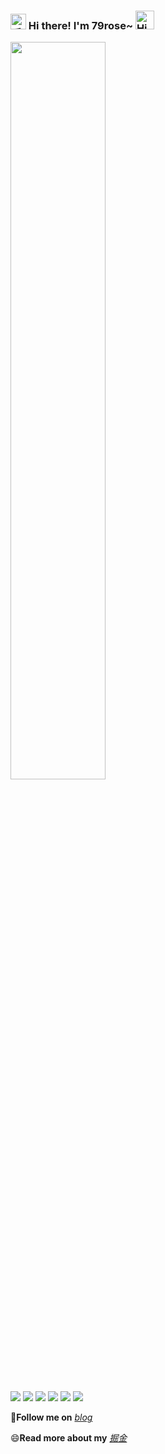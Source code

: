 <h3>
  <img src="https://media.giphy.com/media/hvRJCLFzcasrR4ia7z/giphy.gif" width="25" alt="手势">
  Hi there! I'm 79rose~ 
  <img src="https://emojis.slackmojis.com/emojis/images/1588866973/8934/hellokittydance.gif?1588866973" alt="Hi" width="30" />
</h3>

<!-- HTML -->
<img width="55%" align="center" src="https://github-readme-stats.vercel.app/api?username=79rose" />
 



<!-- ======================================= -->

![](https://img.shields.io/badge/-Nodejs-43853d?style=flat-square&logo=Node.js&logoColor=white) ![](https://img.shields.io/badge/-JavaScript-e5cd0c?style=flat-square&logo=JavaScript&labelColor=f7df1e&logoColor=000) ![](https://img.shields.io/badge/-TypeScript-3178C6?style=flat-square&logo=TypeScript&logoColor=white&color=blue) ![](https://img.shields.io/badge/-Vue.js-29beb0?style=flat-square&logo=vue.js&labelColor=ffffff&color=4FC08D) ![](https://img.shields.io/badge/-React.js-29beb0?style=flat-square&logo=React&labelColor=1A211E&color=1A211E) ![](https://img.shields.io/badge/-Nest.js-29beb0?style=flat-square&logo=nestjs&labelColor=red&color=red) 

<!-- ======================================= -->
<!-- ======================================= -->


 👯**Follow me on** *[blog](http://47.119.20.58/)*
 
 😄**Read more about my** *[掘金](https://juejin.cn/user/1876179903053869)*
 



<!-- https://readme-typing-svg.demolab.com/demo/ -->



